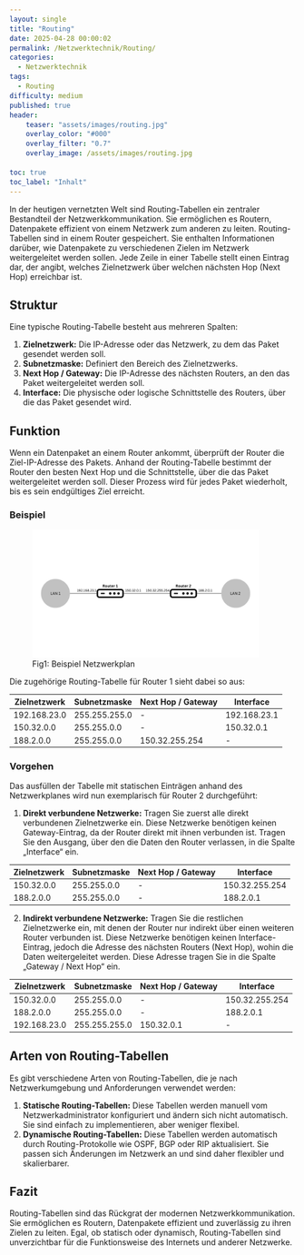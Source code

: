 ```yaml
---
layout: single
title: "Routing"
date: 2025-04-28 00:00:02
permalink: /Netzwerktechnik/Routing/
categories:
  - Netzwerktechnik
tags:
  - Routing
difficulty: medium
published: true
header:
    teaser: "assets/images/routing.jpg"
    overlay_color: "#000"
    overlay_filter: "0.7"
    overlay_image: /assets/images/routing.jpg

toc: true
toc_label: "Inhalt"
---
```


In der heutigen vernetzten Welt sind Routing-Tabellen ein zentraler Bestandteil der Netzwerkkommunikation. Sie ermöglichen es Routern, Datenpakete effizient von einem Netzwerk zum anderen zu leiten. Routing-Tabellen sind in einem Router gespeichert. Sie enthalten Informationen darüber, wie Datenpakete zu verschiedenen Zielen im Netzwerk weitergeleitet werden sollen. Jede Zeile in einer Tabelle stellt einen Eintrag dar, der angibt, welches Zielnetzwerk über welchen nächsten Hop (Next Hop) erreichbar ist.

## Struktur

Eine typische Routing-Tabelle besteht aus mehreren Spalten:

1. **Zielnetzwerk:** Die IP-Adresse oder das Netzwerk, zu dem das Paket gesendet werden soll.
2. **Subnetzmaske:** Definiert den Bereich des Zielnetzwerks.
3. **Next Hop / Gateway:** Die IP-Adresse des nächsten Routers, an den das Paket weitergeleitet werden soll.
4. **Interface:** Die physische oder logische Schnittstelle des Routers, über die das Paket gesendet wird.

## Funktion

Wenn ein Datenpaket an einem Router ankommt, überprüft der Router die Ziel-IP-Adresse des Pakets. Anhand der Routing-Tabelle bestimmt der Router den besten Next Hop und die Schnittstelle, über die das Paket weitergeleitet werden soll. Dieser Prozess wird für jedes Paket wiederholt, bis es sein endgültiges Ziel erreicht.

### Beispiel

<style>
  .center {
  display: block;
  margin-left: auto;
  margin-right: auto;
  width: 50%;
}
</style>

<figure>
    <img src="/assets/images/Router_bsp.png" width="400"/>
    <figcaption>Fig1: Beispiel Netzwerkplan</figcaption>
</figure>

Die zugehörige Routing-Tabelle für Router 1 sieht dabei so aus:

| Zielnetzwerk   | Subnetzmaske  | Next Hop / Gateway | Interface |
|----------------|---------------|--------------------|-----------|
| 192.168.23.0     | 255.255.255.0    | -                  | 192.168.23.1    |
| 150.32.0.0 | 255.255.0.0   | -                  | 150.32.0.1      |
| 188.2.0.0 | 255.255.0.0 | 150.32.255.254         | -  |

### Vorgehen

Das ausfüllen  der Tabelle mit statischen Einträgen anhand des Netzwerkplanes wird nun exemplarisch für Router 2 durchgeführt:

1. **Direkt verbundene Netzwerke:** Tragen Sie zuerst alle direkt verbundenen Zielnetzwerke ein. Diese Netzwerke benötigen keinen Gateway-Eintrag, da der Router direkt mit ihnen verbunden ist. Tragen Sie den Ausgang, über den die Daten den Router verlassen, in die Spalte „Interface“ ein.

  | Zielnetzwerk   | Subnetzmaske  | Next Hop / Gateway | Interface |
  |----------------|---------------|--------------------|-----------|
  |150.32.0.0 | 255.255.0.0 | - | 150.32.255.254 |
  | 188.2.0.0 | 255.255.0.0 | - | 188.2.0.1 |

2. **Indirekt verbundene Netzwerke:** Tragen Sie die restlichen Zielnetzwerke ein, mit denen der Router nur indirekt über einen weiteren Router verbunden ist. Diese Netzwerke benötigen keinen Interface-Eintrag, jedoch die Adresse des nächsten Routers (Next Hop), wohin die Daten weitergeleitet werden. Diese Adresse tragen Sie in die Spalte „Gateway / Next Hop“ ein.

  | Zielnetzwerk   | Subnetzmaske  | Next Hop / Gateway | Interface |
  |----------------|---------------|--------------------|-----------|
  |150.32.0.0 | 255.255.0.0 | - | 150.32.255.254 |
  | 188.2.0.0 | 255.255.0.0 | - | 188.2.0.1 |
  |192.168.23.0 | 255.255.255.0 | 150.32.0.1 | - |

## **Arten von Routing-Tabellen**

Es gibt verschiedene Arten von Routing-Tabellen, die je nach Netzwerkumgebung und Anforderungen verwendet werden:

1. **Statische Routing-Tabellen:** Diese Tabellen werden manuell vom Netzwerkadministrator konfiguriert und ändern sich nicht automatisch. Sie sind einfach zu implementieren, aber weniger flexibel.
2. **Dynamische Routing-Tabellen:** Diese Tabellen werden automatisch durch Routing-Protokolle wie OSPF, BGP oder RIP aktualisiert. Sie passen sich Änderungen im Netzwerk an und sind daher flexibler und skalierbarer.

## **Fazit**

Routing-Tabellen sind das Rückgrat der modernen Netzwerkkommunikation. Sie ermöglichen es Routern, Datenpakete effizient und zuverlässig zu ihren Zielen zu leiten. Egal, ob statisch oder dynamisch, Routing-Tabellen sind unverzichtbar für die Funktionsweise des Internets und anderer Netzwerke.
